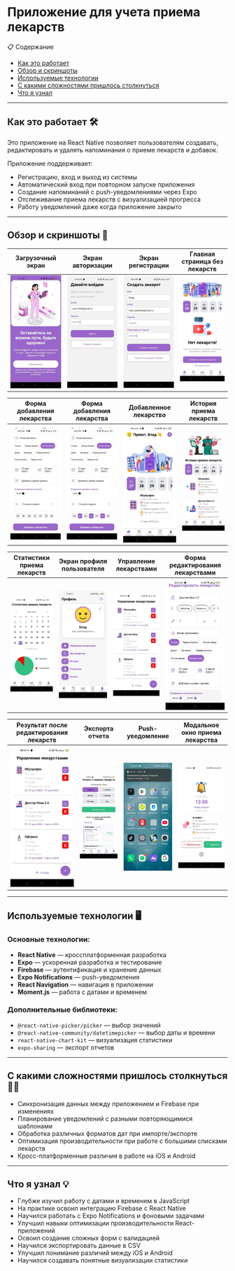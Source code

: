 # Приложение для учета приема лекарств

📋 Содержание
- [Как это работает](#как-это-работает)
- [Обзор и скриншоты](#обзор-и-скриншоты)
- [Используемые технологии](#используемые-технологии)
- [С какими сложностями пришлось столкнуться](#с-какими-сложностями-пришлось-столкнуться)
- [Что я узнал](#что-я-узнал)

---

## Как это работает 🛠️

Это приложение на React Native позволяет пользователям создавать, редактировать и удалять напоминания о приеме лекарств и добавок.

Приложение поддерживает:
- Регистрацию, вход и выход из системы
- Автоматический вход при повторном запуске приложения
- Создание напоминаний с push-уведомлениями через Expo
- Отслеживание приема лекарств с визуализацией прогресса
- Работу уведомлений даже когда приложение закрыто

---

## Обзор и скриншоты 📸

| Загрузочный экран| Экран авторизации | Экран регистрации | Главная страница без лекарств|
|:-------------------------:|:-------------------------:|:-------------------------:|:-------------------------:|
|<img src="./assets/screenshots/Loading_screen.jpg" width="200" />|<img src="./assets/screenshots/login.jpg" width="200" />|<img src="./assets/screenshots/registration.jpg" width="200" />|<img src="./assets/screenshots/no_medications.jpg" width="200" />|

| Форма добавления лекарства | Форма добавления лекарства | Добавленное лекарство | История приема лекарств|
|:-------------------------:|:-------------------------:|:-------------------------:|:-------------------------:|
|<img src="./assets/screenshots/add_medications_1.jpg" width="200" />|<img src="./assets/screenshots/add_medications_2.jpg" width="200" />|<img src="./assets/screenshots/Added_medicine.jpg" width="200" />|<img src="./assets/screenshots/drug_history.jpg" width="200" />|

| Статистики приема лекарств | Экран профиля пользователя | Управление лекарствами | Форма редактирования лекарствами|
|:-------------------------:|:-------------------------:|:-------------------------:|:-------------------------:|
|<img src="./assets/screenshots/medicine_statistics.jpg" width="200" />|<img src="./assets/screenshots/profile.jpg" width="200" />|<img src="./assets/screenshots/medication_management.jpg" width="200" />|<img src="./assets/screenshots/editing_medications.jpg" width="200" />|

| Результат после редактирования лекарств | Экспорта отчета | Push-уведомление | Модальное окно приема лекарства|
|:-------------------------:|:-------------------------:|:-------------------------:|:-------------------------:|
|<img src="./assets/screenshots/result_after_editing.jpg" width="200" />|<img src="./assets/screenshots/export_report.jpg" width="200" />|<img src="./assets/screenshots/push_notification.jpg" width="200" />|<img src="./assets/screenshots/modal_action.jpg" width="200" />|

---

## Используемые технологии 🖥️

### Основные технологии:
- **React Native** — кроссплатформенная разработка
- **Expo** — ускоренная разработка и тестирование
- **Firebase** — аутентификация и хранение данных
- **Expo Notifications** — push-уведомления
- **React Navigation** — навигация в приложении
- **Moment.js** — работа с датами и временем

### Дополнительные библиотеки:
- `@react-native-picker/picker` — выбор значений
- `@react-native-community/datetimepicker` — выбор даты и времени
- `react-native-chart-kit` — визуализация статистики
- `expo-sharing` — экспорт отчетов

---

## С какими сложностями пришлось столкнуться 💪🏻

- Синхронизация данных между приложением и Firebase при изменениях
- Планирование уведомлений с разными повторяющимися шаблонами
- Обработка различных форматов дат при импорте/экспорте
- Оптимизация производительности при работе с большими списками лекарств
- Кросс-платформенные различия в работе на iOS и Android

---

## Что я узнал 💡

- Глубже изучил работу с датами и временем в JavaScript
- На практике освоил интеграцию Firebase с React Native
- Научился работать с Expo Notifications и фоновыми задачами
- Улучшил навыки оптимизации производительности React-приложений
- Освоил создание сложных форм с валидацией
- Научился экспортировать данные в CSV
- Улучшил понимание различий между iOS и Android
- Научился создавать понятные визуализации статистики
